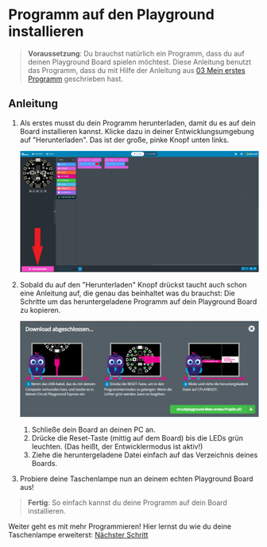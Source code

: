 # Programm auf den Playground installieren

> **Voraussetzung**: Du brauchst natürlich ein Programm, dass du auf deinen Playground Board spielen möchtest. Diese Anleitung benutzt das Programm, dass du mit Hilfe der Anleitung aus [03 Mein erstes Programm](./03%20Mein%20erstes%20Programm.pdf) geschrieben hast.

## Anleitung

1. Als erstes musst du dein Programm herunterladen, damit du es auf dein Board installieren kannst. Klicke dazu in deiner Entwicklungsumgebung auf "Herunterladen". Das ist der große, pinke Knopf unten links.

    ![download_button](./images/04%20Programm%20auf%20den%20Playground%20installieren/download_button.png)

2. Sobald du auf den "Herunterladen" Knopf drückst taucht auch schon eine Anleitung auf, die genau das beinhaltet was du brauchst: Die Schritte um das heruntergeladene Programm auf dein Playground Board zu kopieren.

    ![install_instructions](./images/04%20Programm%20auf%20den%20Playground%20installieren/install_instructions.png)

    1. Schließe dein Board an deinen PC an.
    2. Drücke die Reset-Taste (mittig auf dem Board) bis die LEDs grün leuchten. (Das heißt, der Entwicklermodus ist aktiv!)
    3. Ziehe die heruntergeladene Datei einfach auf das Verzeichnis deines Boards.

3. Probiere deine Taschenlampe nun an deinem echten Playground Board aus!

> **Fertig**: So einfach kannst du deine Programm auf dein Board installieren.

Weiter geht es mit mehr Programmieren! Hier lernst du wie du deine Taschenlampe erweiterst: [Nächster Schritt](./05%20Mein%20erstes%20Programm%202.pdf)
